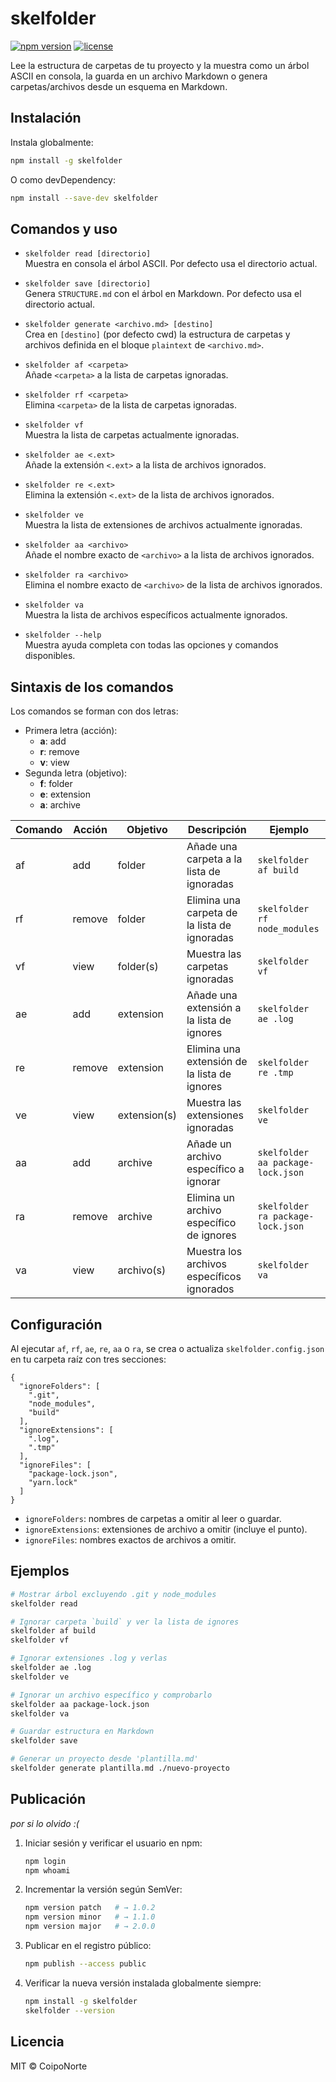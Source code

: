# skelfolder

[![npm version](https://img.shields.io/npm/v/skelfolder.svg)](https://www.npmjs.com/package/skelfolder) [![license](https://img.shields.io/npm/l/skelfolder.svg)](./LICENSE)

Lee la estructura de carpetas de tu proyecto y la muestra como un árbol ASCII en consola, la guarda en un archivo Markdown o genera carpetas/archivos desde un esquema en Markdown.

## Instalación

Instala globalmente:

```bash
npm install -g skelfolder
```

O como devDependency:

```bash
npm install --save-dev skelfolder
```

## Comandos y uso

- `skelfolder read [directorio]`  
  Muestra en consola el árbol ASCII. Por defecto usa el directorio actual.

- `skelfolder save [directorio]`  
  Genera `STRUCTURE.md` con el árbol en Markdown. Por defecto usa el directorio actual.

- `skelfolder generate <archivo.md> [destino]`  
  Crea en `[destino]` (por defecto cwd) la estructura de carpetas y archivos definida en el bloque ```plaintext``` de `<archivo.md>`.

- `skelfolder af <carpeta>`  
  Añade `<carpeta>` a la lista de carpetas ignoradas.

- `skelfolder rf <carpeta>`  
  Elimina `<carpeta>` de la lista de carpetas ignoradas.

- `skelfolder vf`  
  Muestra la lista de carpetas actualmente ignoradas.

- `skelfolder ae <.ext>`  
  Añade la extensión `<.ext>` a la lista de archivos ignorados.

- `skelfolder re <.ext>`  
  Elimina la extensión `<.ext>` de la lista de archivos ignorados.

- `skelfolder ve`  
  Muestra la lista de extensiones de archivos actualmente ignoradas.

- `skelfolder aa <archivo>`  
  Añade el nombre exacto de `<archivo>` a la lista de archivos ignorados.

- `skelfolder ra <archivo>`  
  Elimina el nombre exacto de `<archivo>` de la lista de archivos ignorados.

- `skelfolder va`  
  Muestra la lista de archivos específicos actualmente ignorados.

- `skelfolder --help`  
  Muestra ayuda completa con todas las opciones y comandos disponibles.

## Sintaxis de los comandos

Los comandos se forman con dos letras:  
- Primera letra (acción):  
  - **a**: add  
  - **r**: remove  
  - **v**: view  
- Segunda letra (objetivo):  
  - **f**: folder  
  - **e**: extension  
  - **a**: archive  

| Comando | Acción  | Objetivo   | Descripción                                 | Ejemplo                                      |
|---------|---------|------------|---------------------------------------------|----------------------------------------------|
| af      | add     | folder     | Añade una carpeta a la lista de ignoradas   | `skelfolder af build`                        |
| rf      | remove  | folder     | Elimina una carpeta de la lista de ignoradas| `skelfolder rf node_modules`                 |
| vf      | view    | folder(s)  | Muestra las carpetas ignoradas              | `skelfolder vf`                              |
| ae      | add     | extension  | Añade una extensión a la lista de ignores   | `skelfolder ae .log`                         |
| re      | remove  | extension  | Elimina una extensión de la lista de ignores| `skelfolder re .tmp`                         |
| ve      | view    | extension(s)| Muestra las extensiones ignoradas           | `skelfolder ve`                              |
| aa      | add     | archive    | Añade un archivo específico a ignorar       | `skelfolder aa package-lock.json`            |
| ra      | remove  | archive    | Elimina un archivo específico de ignores    | `skelfolder ra package-lock.json`            |
| va      | view    | archivo(s) | Muestra los archivos específicos ignorados  | `skelfolder va`                              |

## Configuración

Al ejecutar `af`, `rf`, `ae`, `re`, `aa` o `ra`, se crea o actualiza `skelfolder.config.json` en tu carpeta raíz con tres secciones:

```jsonc
{
  "ignoreFolders": [
    ".git",
    "node_modules",
    "build"
  ],
  "ignoreExtensions": [
    ".log",
    ".tmp"
  ],
  "ignoreFiles": [
    "package-lock.json",
    "yarn.lock"
  ]
}
```

- `ignoreFolders`: nombres de carpetas a omitir al leer o guardar.  
- `ignoreExtensions`: extensiones de archivo a omitir (incluye el punto).  
- `ignoreFiles`: nombres exactos de archivos a omitir.

## Ejemplos

```bash
# Mostrar árbol excluyendo .git y node_modules
skelfolder read

# Ignorar carpeta `build` y ver la lista de ignores
skelfolder af build
skelfolder vf

# Ignorar extensiones .log y verlas
skelfolder ae .log
skelfolder ve

# Ignorar un archivo específico y comprobarlo
skelfolder aa package-lock.json
skelfolder va

# Guardar estructura en Markdown
skelfolder save

# Generar un proyecto desde 'plantilla.md'
skelfolder generate plantilla.md ./nuevo-proyecto
```

## Publicación

*por si lo olvido :(*

1. Iniciar sesión y verificar el usuario en npm:
   ```bash
   npm login
   npm whoami
   ```
2. Incrementar la versión según SemVer:
   ```bash
   npm version patch   # → 1.0.2
   npm version minor   # → 1.1.0
   npm version major   # → 2.0.0
   ```
3. Publicar en el registro público:
   ```bash
   npm publish --access public
   ```
4. Verificar la nueva versión instalada globalmente siempre:
   ```bash
   npm install -g skelfolder
   skelfolder --version
   ```

## Licencia

MIT © CoipoNorte
